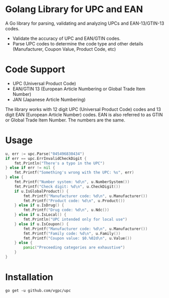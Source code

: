 
# Golang Library for UPC and EAN

A Go library for parsing, validating and analyzing UPCs and EAN-13/GTIN-13 codes.

* Validate the accuracy of UPC and EAN/GTIN codes.
* Parse UPC codes to determine the code type and other details (Manufacturer, Coupon Value, Product Code, etc)

# Code Support

* UPC (Universal Product Code)
* EAN/GTIN 13 (European Article Numbering or Global Trade Item Number)
* JAN (Japanese Article Numbering)

The library works with 12 digit UPC (Universal Product Code) codes and 13 digit EAN (European Article Number) codes.  EAN is also referred to as GTIN or Global Trade Item Number.  The numbers are the same.

# Usage

```go
u, err := upc.Parse("045496830434")
if err == upc.ErrInvalidCheckDigit {
    fmt.Println("There's a typo in the UPC")
} else if err != nil {
    fmt.Printf("Something's wrong with the UPC: %s", err)
} else {
    fmt.Printf("Number system: %d\n", u.NumberSystem())
    fmt.Printf("Check digit: %d\n", u.CheckDigit())
    if u.IsGlobalProduct() {
        fmt.Printf("Manufacturer code: %d\n", u.Manufacturer())
        fmt.Printf("Product code: %d\n", u.Product())
    } else if u.IsDrug() {
        fmt.Printf("Drug code: %d\n", u.Ndc())
    } else if u.IsLocal() {
        fmt.Println("UPC intended only for local use")
    } else if u.IsCoupon() {
        fmt.Printf("Manufacturer code: %d\n", u.Manufacturer())
        fmt.Printf("Family code: %d\n", u.Family())
        fmt.Printf("Coupon value: $0.%02d\n", u.Value())
    } else {
        panic("Preceeding categories are exhaustive")
    }
}
```

# Installation

```
go get -u github.com/vgpc/upc
```

